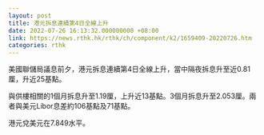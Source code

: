 ```yaml
---
layout: post
title: 港元拆息連續第4日全線上升
date: 2022-07-26 16:13:32.000000000 +08:00
link: https://news.rthk.hk/rthk/ch/component/k2/1659409-20220726.htm
categories: rthk
---
```


美國聯儲局議息前夕，港元拆息連續第4日全線上升，當中隔夜拆息升至近0.81厘，升近25基點。

與供樓相關的1個月拆息升至1.19厘，上升近13基點。3個月拆息升至2.053厘。兩者與美元Libor息差約106基點及71基點。

港元兌美元在7.849水平。
